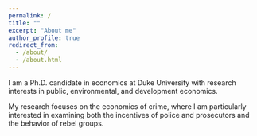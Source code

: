 ```yaml
---
permalink: /
title: ""
excerpt: "About me"
author_profile: true
redirect_from: 
  - /about/
  - /about.html
---
```


I am a Ph.D. candidate in economics at Duke University with research interests in public, environmental, and development economics. 

My research focuses on the economics of crime, where I am particularly interested in examining both the incentives of police and prosecutors and the behavior of rebel groups. 
